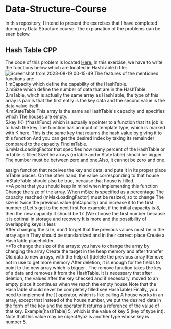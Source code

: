 # Data-Structure-Course
In this repository, I intend to present the exercises that I have completed during my Data Structure course. The explanation of the problems can be seen below.

## Hash Table CPP
The code of this problem is located [Here.]((https://github.com/Snaseri2001/Data-Structure-Course/blob/main/HashTable_Cpp-1/src/HashTable.h))
In this exercise, we have to write the functions below which are located in HashTable.h file:
![Screenshot from 2023-08-19 00-15-49](https://github.com/Snaseri2001/Data-Structure-Course/assets/60386309/e4e5e909-c989-4bb0-a781-a7b026c430a0)
The features of the mentioned functions are:<br>
1.mCapacity which define the capability of the HashTable.<br>
2.mSize which define the number of data that are in the HashTable.<br>
3.mTable, which is actually the same array as HashTable, the type of this array is pair is that the first entry is the key data and the second value is the data value itself.<br>
4.mStateTable This array is the same as HashTable's capacity and specifies which The houses are empty.<br>
5.key (K) (*hashFunc) which is actually a pointer to a function that Its job is to hash the key The function has an input of template type, which is marked with K here. This is the same key that returns the hash value by giving it to this function And you can get the desired index by taking its remainder compared to the capacity Find mTable.<br>
6.mMaxLoadingFactor that specifies how many percent of the HashTable or mTable is filled SizeThe arrays (mTable and mStateTable) should be bigger The number must be between zero and one.Also, it cannot be zero and one.<br>

assign function that receives the key and data, and puts it in its proper place mTable places. On the other hand, the value corresponding to that house mStateTable should also be true, because that house is filled.<br>
**A point that you should keep in mind when implementing this function Change the size of the array. When mSize is specified as a percentage
The capacity reached (mMaxLoadingFactor) must be resized, so to change The size is twice the previous value (mCapacity) and increase it to the first number d Let's get to the next first.For example, if the initial capacity is 8, then the new capacity It should be 17. (We choose the first number because it is optimal in storage and recovery It is more and the possibility of overlapping keys is less<br>
After changing the size, don't forget that the previous values must be in the array again They should be standardized and in their correct place
Create a HashTable placeholder.<br>
**To change the size of the arrays: you have to change the array by changing the array Create the target in the heap memory and after transfer
Old data to new arrays, with the help of ][delete the previous array Remove not in use to get more memory
After deletion, it is enough for the fields to point to the new array which is bigger .
The remove function takes the key of a data and removes it from the HashTable. It is necessary that after deletion, the values after the key
checked and if necessary, moved to an empty place It continues when we reach the empty house
Note that the HashTable should never be completely filled see HashTable)
Finally, you need to implement the ][ operator, which is like calling A house works in an array, except that
Instead of the house number, we put the desired data in the form of the key and the operator It returns a reference of the value of that key. Example[hashTable] 5, which is the value of key 5 (key of type int). Note that this value may be objectAyaz is another type whose key is number 5.
